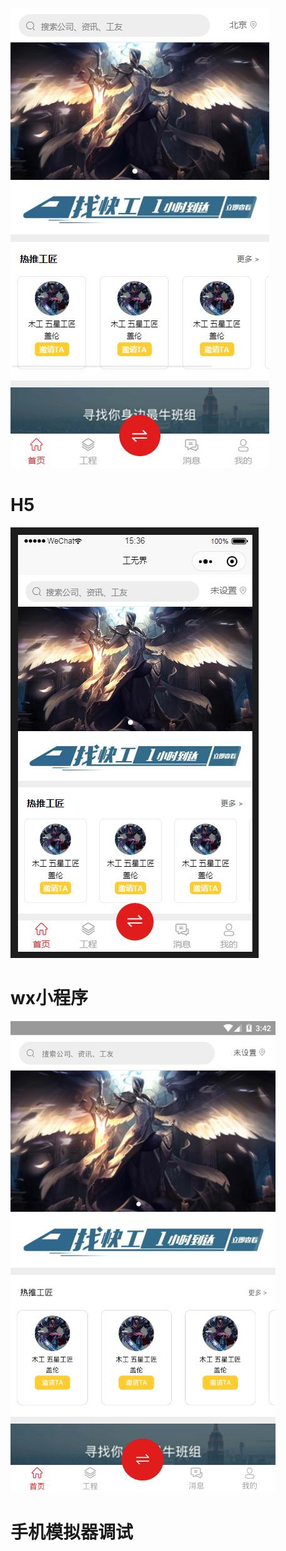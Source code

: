 
![H5](README_files/1.jpg)
# H5
![wx小程序](README_files/2.jpg)
# wx小程序
![手机模拟器调试](README_files/3.jpg)
# 手机模拟器调试
